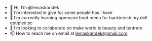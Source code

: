 - 👋 Hi, I’m @lemaskandek
- 👀 I’m interested in give for some people has i have
- 🌱 I’m currently learning opencore boot menu for hackintosh my dell optiplex pc
- 💞️ I’m looking to collaborate on make world is beauty and tentrem
- 📫 How to reach me on email at lemaskandek@gmail.com

<!---
lemaskandek/lemaskandek is a ✨ special ✨ repository because its `README.md` (this file) appears on your GitHub profile.
You can click the Preview link to take a look at your changes.
--->
